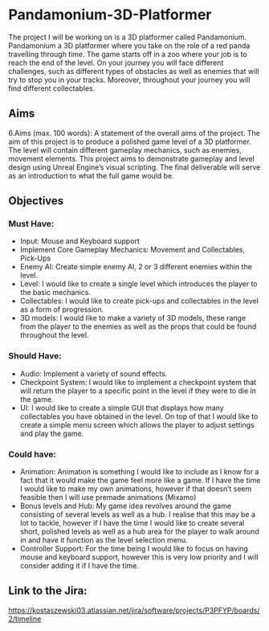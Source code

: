 # Pandamonium-3D-Platformer


The project I will be working on is a 3D platformer called Pandamonium. Pandamonium a 3D platformer where you take on the role of a red panda travelling through time. The game starts off in a zoo where your job is to reach the end of the level. On your journey you will face different challenges, such as different types of obstacles as well as enemies that will try to stop you in your tracks. Moreover, throughout your journey you will find different collectables.


## Aims 
6.Aims (max. 100 words): A statement of the overall aims of the project.
The aim of this project is to produce a polished game level of a 3D platformer. The level will contain different gameplay mechanics, such as enemies, movement elements. This project aims to demonstrate gameplay and level design using Unreal Engine’s visual scripting. The final deliverable will serve as an introduction to what the full game would be. 

## Objectives
### Must Have: 
- Input: Mouse and Keyboard support
- Implement Core Gameplay Mechanics: Movement and Collectables, Pick-Ups
- Enemy AI: Create simple enemy AI, 2 or 3 different enemies within the level.
- Level: I would like to create a single level which introduces the player to the basic mechanics.
- Collectables: I would like to create pick-ups and collectables in the level as a form of progression.
- 3D models: I would like to make a variety of 3D models, these range from the player to the enemies as well as the props that could be found throughout the level.
### Should Have: 
- Audio: Implement a variety of sound effects.
- Checkpoint System: I would like to implement a checkpoint system that will return the player to a specific point in the level if they were to die in the game.
- UI: I would like to create a simple GUI that displays how many collectables you have obtained in the level. On top of that I would like to create a simple menu screen which allows the player to adjust settings and play the game.
### Could have:
- Animation: Animation is something I would like to include as I know for a fact that it would make the game feel more like a game. If I have the time I would like to make my own animations, however if that doesn’t seem feasible then I will use premade animations (Mixamo)
- Bonus levels and Hub: My game idea revolves around the game consisting of several levels as well as a hub. I realise that this may be a lot to tackle, however if I have the time I would like to create several short, polished levels as well as a hub area for the player to walk around in and have it function as the level selection menu.
- Controller Support: For the time being I would like to focus on having mouse and keyboard support, however this is very low priority and I will consider adding it if I have the time.



## Link to the Jira:
https://kostaszewski03.atlassian.net/jira/software/projects/P3PFYP/boards/2/timeline
